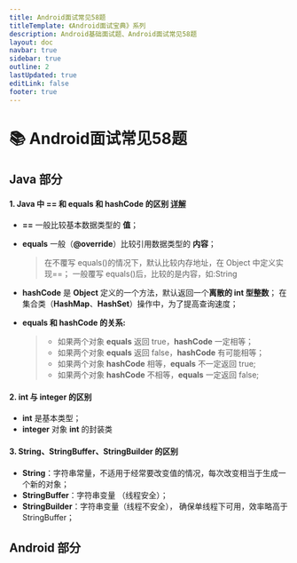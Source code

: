 ```yaml
---
title: Android面试常见58题
titleTemplate: 《Android面试宝典》系列
description: Android基础面试题、Android面试常见58题
layout: doc
navbar: true
sidebar: true
outline: 2
lastUpdated: true
editLink: false
footer: true
---
```


# 📚 Android面试常见58题

## Java 部分

#### 1. Java 中 == 和 equals 和 hashCode 的区别 [详解](./1.md)

- **==** 一般比较基本数据类型的 **值**；
- **equals** 一般（**@override**）比较引用数据类型的 **内容**；
  > 在不覆写 equals()的情况下，默认比较内存地址，在 Object 中定义实现==；
  > 一般覆写 equals()后，比较的是内容，如:String
- **hashCode** 是 **Object** 定义的一个方法，默认返回一个**离散的 int 型整数**；
  在集合类（**HashMap**、**HashSet**）操作中，为了提高查询速度；

- **equals 和 hashCode 的关系:**

  > - 如果两个对象 **equals** 返回 true，**hashCode** 一定相等；
  > - 如果两个对象 **equals** 返回 false，**hashCode** 有可能相等；
  > - 如果两个对象 **hashCode** 相等，**equals** 不一定返回 true;
  > - 如果两个对象 **hashCode** 不相等，**equals** 一定返回 false;

#### 2. int 与 integer 的区别

- **int** 是基本类型；
- **integer** 对象 **int** 的封装类

#### 3. String、StringBuffer、StringBuilder 的区别

- **String**：字符串常量，不适用于经常要改变值的情况，每次改变相当于生成一个新的对象；
- **StringBuffer**：字符串变量 （线程安全）；
- **StringBuilder**：字符串变量（线程不安全）， 确保单线程下可用，效率略高于 StringBuffer；

## Android 部分
